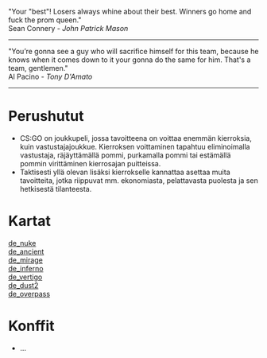 "Your "best"! Losers always whine about their best. Winners go home and fuck the prom queen."  
Sean Connery *- John Patrick Mason*

---

"You’re gonna see a guy who will sacrifice himself for this team, because he knows when it comes down to it your gonna do the same for him. That's a team, gentlemen."  
Al Pacino *- Tony D'Amato*

---

# Perushutut

- CS:GO on joukkupeli, jossa tavoitteena on voittaa enemmän kierroksia, kuin vastustajajoukkue. Kierroksen voittaminen tapahtuu eliminoimalla vastustaja, räjäyttämällä pommi, purkamalla pommi tai estämällä pommin virittäminen kierrosajan puitteissa.
- Taktisesti yllä olevan lisäksi kierrokselle kannattaa asettaa muita tavoitteita, jotka riippuvat mm. ekonomiasta, pelattavasta puolesta ja sen hetkisestä tilanteesta.

# Kartat

[de_nuke](https://csgo.asennusvelho.fi/maps/de_nuke)  
[de_ancient](https://csgo.asennusvelho.fi/maps/de_ancient)  
[de_mirage](https://csgo.asennusvelho.fi/maps/de_mirage)  
[de_inferno](https://csgo.asennusvelho.fi/maps/de_inferno)  
[de_vertigo](https://csgo.asennusvelho.fi/maps/de_vertigo)  
[de_dust2](https://csgo.asennusvelho.fi/maps/de_dust2)  
[de_overpass](https://csgo.asennusvelho.fi/maps/de_overpass)  

# Konffit

- ...
